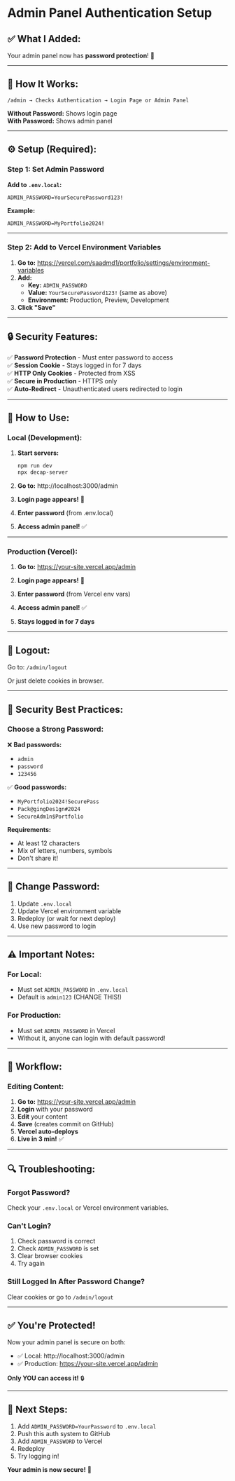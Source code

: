 # Admin Panel Authentication Setup

## ✅ **What I Added:**

Your admin panel now has **password protection**! 🔐

---

## 🔑 **How It Works:**

```
/admin → Checks Authentication → Login Page or Admin Panel
```

**Without Password:** Shows login page  
**With Password:** Shows admin panel

---

## ⚙️ **Setup (Required):**

### **Step 1: Set Admin Password**

**Add to `.env.local`:**

```env
ADMIN_PASSWORD=YourSecurePassword123!
```

**Example:**
```env
ADMIN_PASSWORD=MyPortfolio2024!
```

---

### **Step 2: Add to Vercel Environment Variables**

1. **Go to:** https://vercel.com/saadmd1/portfolio/settings/environment-variables
2. **Add:**
   - **Key:** `ADMIN_PASSWORD`
   - **Value:** `YourSecurePassword123!` (same as above)
   - **Environment:** Production, Preview, Development
3. **Click "Save"**

---

## 🔒 **Security Features:**

✅ **Password Protection** - Must enter password to access  
✅ **Session Cookie** - Stays logged in for 7 days  
✅ **HTTP Only Cookies** - Protected from XSS  
✅ **Secure in Production** - HTTPS only  
✅ **Auto-Redirect** - Unauthenticated users redirected to login  

---

## 🎯 **How to Use:**

### **Local (Development):**

1. **Start servers:**
   ```bash
   npm run dev
   npx decap-server
   ```

2. **Go to:** http://localhost:3000/admin

3. **Login page appears!** 🔐

4. **Enter password** (from .env.local)

5. **Access admin panel!** ✅

---

### **Production (Vercel):**

1. **Go to:** https://your-site.vercel.app/admin

2. **Login page appears!** 🔐

3. **Enter password** (from Vercel env vars)

4. **Access admin panel!** ✅

5. **Stays logged in for 7 days**

---

## 🚪 **Logout:**

Go to: `/admin/logout`

Or just delete cookies in browser.

---

## 🔐 **Security Best Practices:**

### **Choose a Strong Password:**

❌ **Bad passwords:**
- `admin`
- `password`
- `123456`

✅ **Good passwords:**
- `MyPortfolio2024!SecurePass`
- `Pack@gingDes1gn#2024`
- `SecureAdm1n$Portfolio`

**Requirements:**
- At least 12 characters
- Mix of letters, numbers, symbols
- Don't share it!

---

## 🔄 **Change Password:**

1. Update `.env.local`
2. Update Vercel environment variable
3. Redeploy (or wait for next deploy)
4. Use new password to login

---

## ⚠️ **Important Notes:**

### **For Local:**
- Must set `ADMIN_PASSWORD` in `.env.local`
- Default is `admin123` (CHANGE THIS!)

### **For Production:**
- Must set `ADMIN_PASSWORD` in Vercel
- Without it, anyone can login with default password!

---

## 🎨 **Workflow:**

### **Editing Content:**

1. **Go to:** https://your-site.vercel.app/admin
2. **Login** with your password
3. **Edit** your content
4. **Save** (creates commit on GitHub)
5. **Vercel auto-deploys**
6. **Live in 3 min!** ✅

---

## 🔍 **Troubleshooting:**

### **Forgot Password?**

Check your `.env.local` or Vercel environment variables.

### **Can't Login?**

1. Check password is correct
2. Check `ADMIN_PASSWORD` is set
3. Clear browser cookies
4. Try again

### **Still Logged In After Password Change?**

Clear cookies or go to `/admin/logout`

---

## ✅ **You're Protected!**

Now your admin panel is secure on both:
- ✅ Local: http://localhost:3000/admin
- ✅ Production: https://your-site.vercel.app/admin

**Only YOU can access it!** 🔒

---

## 🎯 **Next Steps:**

1. Add `ADMIN_PASSWORD=YourPassword` to `.env.local`
2. Push this auth system to GitHub
3. Add `ADMIN_PASSWORD` to Vercel
4. Redeploy
5. Try logging in!

**Your admin is now secure!** 🎉

